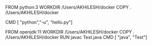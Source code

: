 FROM python:3
WORKDIR /Users/AKHILESH/docker
COPY . /Users/AKHILESH/docker

CMD [ "python","-u", "hello.py"]

FROM openjdk:11
WORKDIR /Users/AKHILESH/docker
COPY . /Users/AKHILESH/docker
RUN javac Test.java
CMD [ "java", "Test"]
